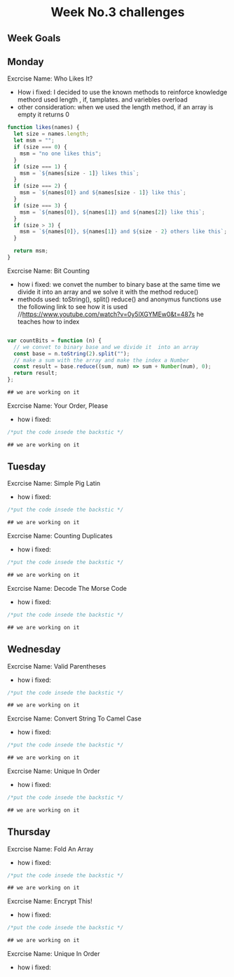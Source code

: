 <h1 align="center">Week No.3 challenges</h1>

<h2>Week Goals</h2>

## Monday

Excrcise Name: Who Likes It?

- How i fixed: I decided to use the known methods to reinforce knowledge
  methord used length , if, tamplates. and variebles overload
- other consideration: when we used the length method,
  if an array is empty it returns 0

```javascript Exercise No. 1
function likes(names) {
  let size = names.length;
  let msm = "";
  if (size === 0) {
    msm = "no one likes this";
  }
  if (size === 1) {
    msm = `${names[size - 1]} likes this`;
  }
  if (size === 2) {
    msm = `${names[0]} and ${names[size - 1]} like this`;
  }
  if (size === 3) {
    msm = `${names[0]}, ${names[1]} and ${names[2]} like this`;
  }
  if (size > 3) {
    msm = `${names[0]}, ${names[1]} and ${size - 2} others like this`;
  }

  return msm;
}
```

Excrcise Name: Bit Counting

- how i fixed: we convet the number to binary base at the same time we divide it into an array and we solve it with the method reduce()
- methods used: toString(), split() reduce()
  and anonymus functions
  use the following link to see how it is used
  //https://www.youtube.com/watch?v=0y5lXGYMEw0&t=487s
  he teaches how to index

```javascript Exercise No. 2

var countBits = function (n) {
  // we convet to binary base and we divide it  into an array
  const base = n.toString(2).split("");
  // make a sum with the array and make the index a Number
  const result = base.reduce((sum, num) => sum + Number(num), 0);
  return result;
};

## we are working on it

```

Excrcise Name: Your Order, Please

- how i fixed:

```javascript Exercise No. 3
/*put the code insede the backstic */

## we are working on it
```

## Tuesday

Excrcise Name: Simple Pig Latin

- how i fixed:

```javascript Exercise No. 1
/*put the code insede the backstic */

## we are working on it

```

Excrcise Name: Counting Duplicates

- how i fixed:

```javascript Exercise No. 2
/*put the code insede the backstic */

## we are working on it

```

Excrcise Name: Decode The Morse Code

- how i fixed:

```javascript Exercise No. 3
/*put the code insede the backstic */

## we are working on it

```

## Wednesday

Excrcise Name: Valid Parentheses

- how i fixed:

```javascript Exercise No. 1
/*put the code insede the backstic */

## we are working on it

```

Excrcise Name: Convert String To Camel Case

- how i fixed:

```javascript Exercise No. 2
/*put the code insede the backstic */

## we are working on it

```

Excrcise Name: Unique In Order

- how i fixed:

```javascript Exercise No. 3
/*put the code insede the backstic */

## we are working on it

```

## Thursday

Excrcise Name: Fold An Array

- how i fixed:

```javascript Exercise No. 1
/*put the code insede the backstic */

## we are working on it

```

Excrcise Name: Encrypt This!

- how i fixed:

```javascript Exercise No. 2
/*put the code insede the backstic */

## we are working on it

```

Excrcise Name: Unique In Order

- how i fixed:
